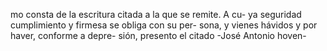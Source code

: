 mo consta de la escritura citada a la que se remite. A cu- ya seguridad cumplimiento y firmesa se obliga con su per- sona, y vienes hávidos y por haver, conforme a depre- sión, presento el citado -José Antonio hoven-